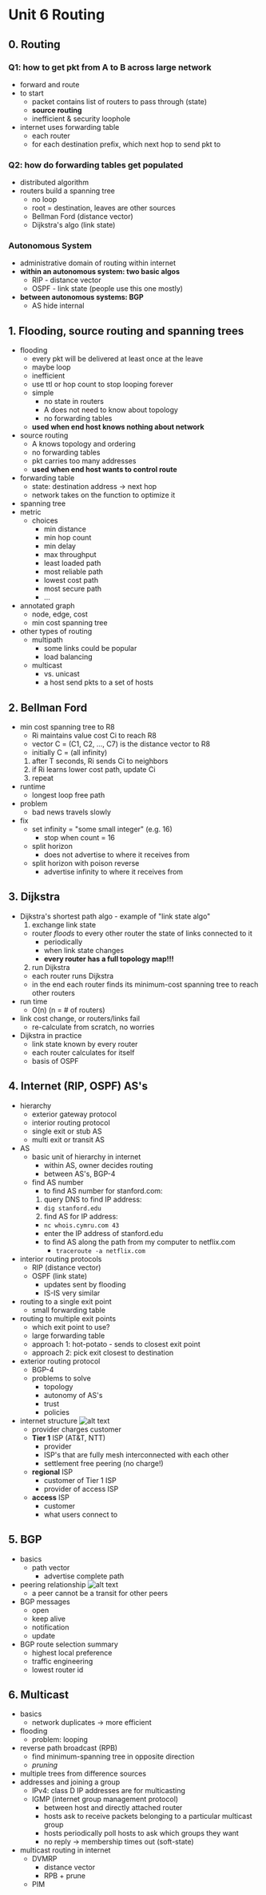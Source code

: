 # Unit 6 Routing

## 0. Routing
### Q1: how to get pkt from A to B across large network
- forward and route
- to start
  - packet contains list of routers to pass through (state)
  - **source routing**
  - inefficient & security loophole
- internet uses forwarding table
  - each router
  - for each destination prefix, which next hop to send pkt to
### Q2: how do forwarding tables get populated
- distributed algorithm
- routers build a spanning tree
  - no loop
  - root = destination, leaves are other sources
  - Bellman Ford (distance vector)
  - Dijkstra's algo (link state)
### Autonomous System
- administrative domain of routing within internet
- **within an autonomous system: two basic algos**
  - RIP - distance vector
  - OSPF - link state (people use this one mostly)
- **between autonomous systems: BGP**
  - AS hide internal

## 1. Flooding, source routing and spanning trees
- flooding
  - every pkt will be delivered at least once at the leave
  - maybe loop
  - inefficient
  - use ttl or hop count to stop looping forever
  - simple
    - no state in routers
    - A does not need to know about topology
    - no forwarding tables
  - **used when end host knows nothing about network**
- source routing
  - A knows topology and ordering
  - no forwarding tables
  - pkt carries too many addresses
  - **used when end host wants to control route**
- forwarding table
  - state: destination address -> next hop
  - network takes on the function to optimize it
- spanning tree
- metric
  - choices
    - min distance
    - min hop count
    - min delay
    - max throughput
    - least loaded path
    - most reliable path
    - lowest cost path
    - most secure path
    - ...
- annotated graph
  - node, edge, cost
  - min cost spanning tree
- other types of routing
  - multipath
    - some links could be popular
    - load balancing
  - multicast
    - vs. unicast
    - a host send pkts to a set of hosts
## 2. Bellman Ford
- min cost spanning tree to R8
  - Ri maintains value cost Ci to reach R8
  - vector C = (C1, C2, ..., C7) is the distance vector to R8
  - initially C = (all infinity)
  1. after T seconds, Ri sends Ci to neighbors
  2. if Ri learns lower cost path, update Ci
  3. repeat
- runtime
  - longest loop free path
- problem
  - bad news travels slowly
- fix
  - set infinity = "some small integer" (e.g. 16)
    - stop when count = 16
  - split horizon
    - does not advertise to where it receives from
  - split horizon with poison reverse
    - advertise infinity to where it receives from
## 3. Dijkstra
- Dijkstra's shortest path algo - example of "link state algo"
  1. exchange link state
    - router *floods* to every other router the state of links connected to it
      - periodically
      - when link state changes
      - **every router has a full topology map!!!**
  2. run Dijkstra
    - each router runs Dijkstra
  - in the end each router finds its minimum-cost spanning tree to reach other routers
- run time
  - O(n) (n = # of routers)
- link cost change, or routers/links fail
  - re-calculate from scratch, no worries
- Dijkstra in practice
  - link state known by every router
  - each router calculates for itself
  - basis of OSPF

## 4. Internet (RIP, OSPF) AS's
- hierarchy
  - exterior gateway protocol
  - interior routing protocol
  - single exit or stub AS
  - multi exit or transit AS
- AS
  - basic unit of hierarchy in internet
    - within AS, owner decides routing
    - between AS's, BGP-4
  - find AS number
    - to find AS number for stanford.com:
    1. query DNS to find IP address:
      - `dig stanford.edu`
    2. find AS for IP address:
      - `nc whois.cymru.com 43`
      - enter the IP address of stanford.edu
    - to find AS along the path from my computer to netflix.com
      - `traceroute -a netflix.com`
- interior routing protocols
  - RIP (distance vector)
  - OSPF (link state)
    - updates sent by flooding
    - IS-IS very similar
- routing to a single exit point
  - small forwarding table
- routing to multiple exit points
  - which exit point to use?
  - large forwarding table
  - approach 1: hot-potato - sends to closest exit point
  - approach 2: pick exit closest to destination
- exterior routing protocol
  - BGP-4
  - problems to solve
    - topology
    - autonomy of AS's
    - trust
    - policies
- internet structure
![alt text](internet_structure.png)
  - provider charges customer
  - **Tier 1** ISP (AT&T, NTT)
    - provider
    - ISP's that are fully mesh interconnected with each other
    - settlement free peering (no charge!)
  - **regional** ISP
    - customer of Tier 1 ISP
    - provider of access ISP
  - **access** ISP
    - customer
    - what users connect to

## 5. BGP
- basics
  - path vector
    - advertise complete path
- peering relationship
![alt text](bgp_peering.png)
  - a peer cannot be a transit for other peers
- BGP messages
  - open
  - keep alive
  - notification
  - update
- BGP route selection summary
  - highest local preference
  - traffic engineering
  - lowest router id

## 6. Multicast
- basics
  - network duplicates -> more efficient
- flooding
  - problem: looping
- reverse path broadcast (RPB)
  - find minimum-spanning tree in opposite direction
  - *pruning*
- multiple trees from difference sources
- addresses and joining a group
  - IPv4: class D IP addresses are for multicasting
  - IGMP (internet group management protocol)
    - between host and directly attached router
    - hosts ask to receive packets belonging to a particular multicast group
    - hosts periodically poll hosts to ask which groups they want
    - no reply -> membership times out (soft-state)
- multicast routing in internet
  - DVMRP
    - distance vector
    - RPB + prune
  - PIM
